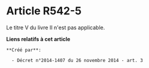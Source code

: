# Article R542-5

Le titre V du livre II n'est pas applicable.

**Liens relatifs à cet article**

	**Créé par**:

	  - Décret n°2014-1407 du 26 novembre 2014 - art. 3
